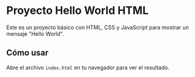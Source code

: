 # Proyecto Hello World HTML

Este es un proyecto básico con HTML, CSS y JavaScript para mostrar un mensaje "Hello World".

## Cómo usar
Abre el archivo `index.html` en tu navegador para ver el resultado.
